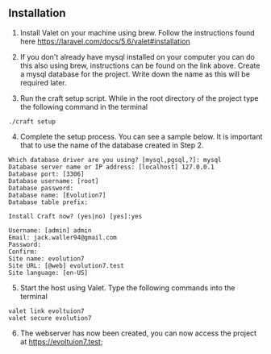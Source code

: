 ## Installation
1. Install Valet on your machine using brew. Follow the instructions found here https://laravel.com/docs/5.6/valet#installation

2. If you don't already have mysql installed on your computer you can do this also using brew, instructions can be found on the link above. Create a mysql database for the project. Write down the name as this will be required later. 

3. Run the craft setup script. While in the root directory of the project type the following command in the terminal
```console
./craft setup 
``` 
4. Complete the setup process. You can see a sample below. It is important that to use the name of the database created in Step 2. 
```console
Which database driver are you using? [mysql,pgsql,?]: mysql
Database server name or IP address: [localhost] 127.0.0.1
Database port: [3306] 
Database username: [root]  
Database password: 
Database name: [Evolution7] 
Database table prefix: 

Install Craft now? (yes|no) [yes]:yes

Username: [admin] admin
Email: jack.waller94@gmail.com
Password: 
Confirm: 
Site name: evolution7
Site URL: [@web] evolution7.test
Site language: [en-US] 
```
5. Start the host using Valet. Type the following commands into the terminal
```console
valet link evoltuion7
valet secure evolution7
```
6. The webserver has now been created, you can now access the project at https://evoltuion7.test;
